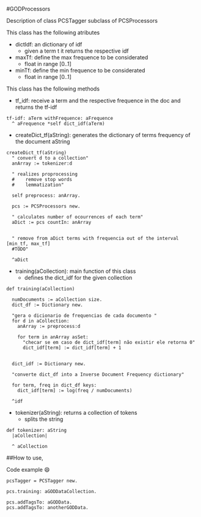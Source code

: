 #GODProcessors

Description of class PCSTagger subclass of PCSProcessors


This class has the following atributes

  - dictIdf: an dictionary of idf
    - given a term t it returns the respective idf
  - maxTf: define the max frequence to be considerated
    - float in range [0..1]
  - minTf: define the min frequence to be considerated
    - float in range [0..1]

This class has the following methods


  - tf_idf: receive a term and the respective frequence in the doc and returns the tf-idf
```Smalltalk
tf-idf: aTerm withFrequence: aFrequence
  ^ aFrequence *self dict_idf(aTerm)
```

  - createDict_tf(aString): generates the dictionary of terms frequency of the document aString
```Smalltalk
createDict_tf(aString)
  " convert d to a collection"
  anArray := tokenizer:d

  " realizes proprocessing
  #    remove stop words
  #    lemmatization"
  
  self preprocess: anArray.
  
  pcs := PCSProcessors new.
  
  " calculates number of ocourrences of each term"
  aDict := pcs countIn: anArray
  
  
  " remove from aDict terms with frequencia out of the interval [min_tf, max_tf]
  #TODO"
  
  ^aDict
```
  - training(aCollection): main function of this class
    - defines the dict_idf for the given collection

```Smalltalk
def training(aCollection)

  numDocuments := aCollection size.
  dict_df := Dictionary new.
  
  "gera o dicionario de frequencias de cada documento "
  for d in aCollection:
    anArray := preprocess:d
    
    for term in anArray asSet:
      "checar se em caso de dict_idf[term] não existir ele retorna 0"
      dict_idf[term] := dict_idf[term] + 1
  
  
  dict_idf := Dictionary new.
  
  "converte dict_df into a Inverse Document Frequency dictionary"
  
  for term, freq in dict_df keys:
    dict_idf[term] := log(freq / numDocuments)
  
  ^idf
```

  - tokenizer(aString): returns a collection of tokens
    - splits the string
```Smalltalk
def tokenizer: aString
  |aCollection|
  
  ^ aCollection
```


##How to use,

Code example :smile:


```Smalltalk
pcsTagger = PCSTagger new.

pcs.training: aGODDataCollection.

pcs.addTagsTo: aGODData.
pcs.addTagsTo: anotherGODData.



```
